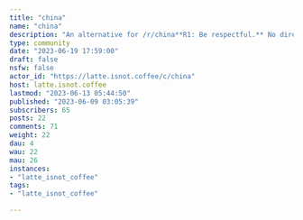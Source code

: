 ```yaml
---
title: "china" 
name: "china"
description: "An alternative for /r/china**R1: Be respectful.** No directed offensive language or personal attacks are allowed. Profanity is allowed, but not if it’s directed at others. Racism, sexism, and slurs or similar remarks are not allowed in either English or Chinese, including in usernames.**R2: No bad faith behavior.** Bad faith behavior can include combative argumentation or statements intended to disrupt others’ points of view rather than engaging with them, attempts to provoke others into being caustic, making derisive remarks that add little value, or otherwise participating in discussions to the detriment of others. Making extreme unsubstantiated claims or sharing materials that are low in substance but high in outrage may also lead to removal.**R3: Media policy.** Memes, images, videos, gifs, and other types of media are allowed but are strictly moderated. Media regarding real life people and events should provide appropriately sourced background context or risk deletion. On a spectrum from daily life musings to cultural commentary to political soapboxing, moderation of media will tighten. Media concerning topics that have already been discussed at length will likely be deleted. See also r/ChinaMemes**R4: Post title policy.** Posts with low-effort, editorialized, provocative, inaccurate, sensationalist, or misleading titles will be removed and may result in a ban. In addition, posts linking to news articles or other third-party content in English must match the title of the original source or will be removed.**R5: No reposts / One post per topic.** When posting about current events or new developments, please check if there are already other submissions on the topic. We regularly delete subsequent posts about the same topic, even if they provide additional information or context. If you would like to share additional information about something that has already been posted, please do so as a comment in the original thread.**R6: Posts must be related to China.** Content that is only tangentially or incidentally related to China will generally be deleted.**R7: Submit the best source format.** Submissions should be of the best available source format. For example, twitter posts should be submitted as links, not as screenshots. If your post is removed for this reason, you may resubmit it after appropriately selecting a better format.**R8: No meta-drama** References to other subreddits that tend to cause drama, or contain Reddit Content Policy violations or other issues such as hate speech or misinformation, will likely be removed. Posts about bans or removals on other subreddits are not allowed.**R9: If posting in Chinese, please translate at least the post title** / 规则11：如果发布中文贴子，请至少将标题翻译成英文"
type: community
date: "2023-06-19 17:59:00"
draft: false
nsfw: false
actor_id: "https://latte.isnot.coffee/c/china"
host: latte.isnot.coffee
lastmod: "2023-06-13 05:44:50"
published: "2023-06-09 03:05:39"
subscribers: 65
posts: 22
comments: 71
weight: 22
dau: 4
wau: 22
mau: 26
instances:
- "latte_isnot_coffee"
tags: 
- "latte_isnot_coffee"

---
```

